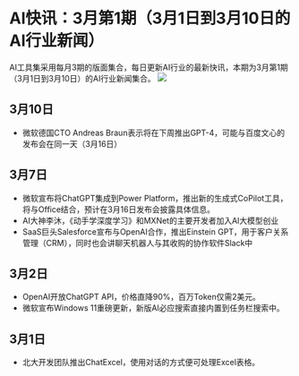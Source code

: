 # AI快讯：3月第1期（3月1日到3月10日的AI行业新闻）
AI工具集采用每月3期的版面集合，每日更新AI行业的最新快讯，本期为3月第1期（3月1日到3月10日）的AI行业新闻集合。
![](https://ai-bot.cn/wp-content/uploads/2023/03/ai-news-march-ep-01-minified.png)
## 3月10日
- 微软德国CTO Andreas Braun表示将在下周推出GPT-4，可能与百度文心的发布会在同一天（3月16日）
## 3月7日
- 微软宣布将ChatGPT集成到Power Platform，推出新的生成式CoPilot工具，将与Office结合，预计在3月16日发布会披露具体信息。
- AI大神李沐，《动手学深度学习》和MXNet的主要开发者加入AI大模型创业
- SaaS巨头Salesforce宣布与OpenAI合作，推出Einstein GPT，用于客户关系管理（CRM），同时也会讲聊天机器人与其收购的协作软件Slack中
## 3月2日
- OpenAI开放ChatGPT API，价格直降90%，百万Token仅需2美元。
- 微软宣布Windows 11重磅更新，新版AI必应搜索直接内置到任务栏搜索中。
## 3月1日
- 北大开发团队推出ChatExcel，使用对话的方式便可处理Excel表格。
